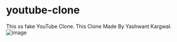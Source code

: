 # youtube-clone
This ss fake YouTube Clone. This Clone Made By Yashwant Kargwal. 
![image](https://github.com/user-attachments/assets/0fdba74f-a519-4b8c-b456-fb744ea6622e)
